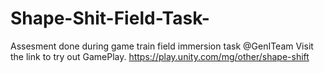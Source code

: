 # Shape-Shit-Field-Task-
Assesment done during game train field immersion task @GenITeam
Visit the link to try out GamePlay.
https://play.unity.com/mg/other/shape-shift
